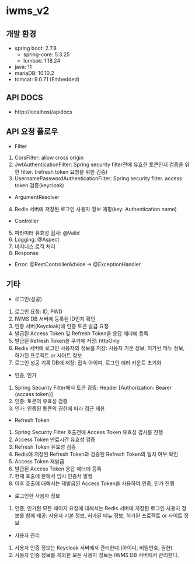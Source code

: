 # iwms_v2

## 개발 환경
 - spring boot: 2.7.8
   - spring-core: 5.3.25
   - lombok: 1.18.24
 - java: 11
 - mariaDB: 10.10.2
 - tomcat: 9.0.71 (Embedded)

## API DOCS
 - http://localhost/apidocs

## API 요청 플로우
 - Filter 
1. CorsFilter: allow cross origin 
2. JwtAuthenticationFilter: Spring security filter전에 유효한 토큰인지 검증을 위한 filter. (refresh token 요청을 위한 검증)
3. UsernamePasswordAuthenticationFilter: Spring security filter. access token 검증(keycloak)

 - ArgumentResolver
4. Redis 서버에 저장된 로그인 사용자 정보 매핑(key: Authentication name)
	
 - Controller
5. 파라미터 유효성 검사: @Valid
6. Logging: @Aspect
7. 비지니스 로직 처리
8. Response

 - Error: @RestControllerAdvice -> @ExceptionHandler

## 기타
 - 로그인(성공)
1. 로그인 요청: ID, PWD
2. IWMS DB 서버에 등록된 ID인지 확인
3. 인증 서버(Keycloak)에 인증 토큰 발급 요청
4. 발급된 Access Token 및 Refresh Token을 응답 헤더에 등록
5. 발급된 Refresh Token을 쿠키에 저장: httpOnly
6. Redis 서버에 로그인 사용자의 정보를 저장: 사용자 기본 정보, 허가된 메뉴 정보, 허가된 프로젝트 or 사이트 정보
7. 로그인 성공 기록 DB에 저장: 접속 아이피, 로그인 에러 카운트 초기화

 - 인증, 인가
1. Spring Security Filter에서 토큰 검증: Header [Authorization: Bearer {access token}]
2. 인증: 토큰의 유효성 검증
3. 인가: 인증된 토큰의 권한에 따라 접근 제한

 - Refresh Token
1. Spring Security Filter 호출전에 Access Token 유효성 검사를 진행
2. Access Token 만료시간 유효성 검증
3. Refresh Token 유효성 검증
4. Redis에 저장된 Refresh Token과 검증된 Refresh Token의 일치 여부 확인
5. Access Token 재발급
6. 발급된 Access Token 응답 헤더에 등록
7. 현재 호출에 한해서 임시 인증서 발행
8. 이후 호출에 대해서는 재발급된 Access Token을 사용하여 인증, 인가 진행

 - 로그인한 사용자 정보
1. 인증, 인가된 모든 페이지 요청에 대해서는 Redis 서버에 저장된 로그인 사용자 정보를 함께 제공: 사용자 기본 정보, 허가된 메뉴 정보, 허가된 프로젝트 or 사이트 정보

 - 사용자 관리
1. 사용자 인증 정보는 Keycloak 서버에서 관리한다.(아이디, 비밀번호, 권한)
2. 사용자 인증 정보를 제외한 모든 사용자 정보는 IWMS DB 서버에서 관리한다.

